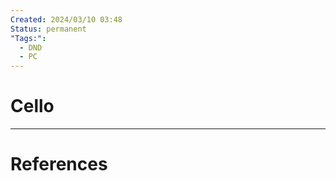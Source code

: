 ```yaml
---
Created: 2024/03/10 03:48
Status: permanent
"Tags:":
  - DND
  - PC
---
```

# Cello

---
# References